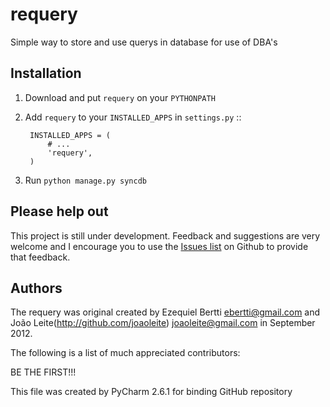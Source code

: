 requery
=======

Simple way to store and use querys in database for use of DBA's

Installation
------------

1. Download and put ``requery`` on your ``PYTHONPATH``

2. Add ``requery`` to your ``INSTALLED_APPS`` in ``settings.py`` ::

        INSTALLED_APPS = (
            # ...
            'requery',
        )

3. Run ``python manage.py syncdb``


Please help out
---------------
This project is still under development. Feedback and suggestions are very
welcome and I encourage you to use the [Issues
list](http://github.com/ebertti/requery/issues) on Github to provide that
feedback.

Authors
-------
The requery was original created by Ezequiel Bertti <ebertti@gmail.com>
and João Leite(http://github.com/joaoleite) <joaoleite@gmail.com> in September 2012.

The following is a list of much appreciated contributors:

BE THE FIRST!!!


This file was created by PyCharm 2.6.1 for binding GitHub repository